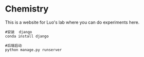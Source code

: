 # Chemistry
This is a website for Luo's lab where you can do experiments here.



```
#安装  django
conda install django

#后端启动
python manage.py runserver
```

